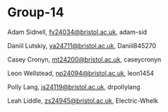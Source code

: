 # Group-14

Adam Sidnell, fv24034@bristol.ac.uk, adam-sid

Daniil Lutskiy, ya24711@bristol.ac.uk, Daniil845270

Casey Cronyn, mt24200@bristol.ac.uk, caseycronyn

Leon Wellstead, np24094@bristol.ac.uk, leon1454

Polly Lang, js24119@bristol.ac.uk, drpollylang

Leah Liddle, zs24945@bristol.ac.uk, Electric-Whelk

